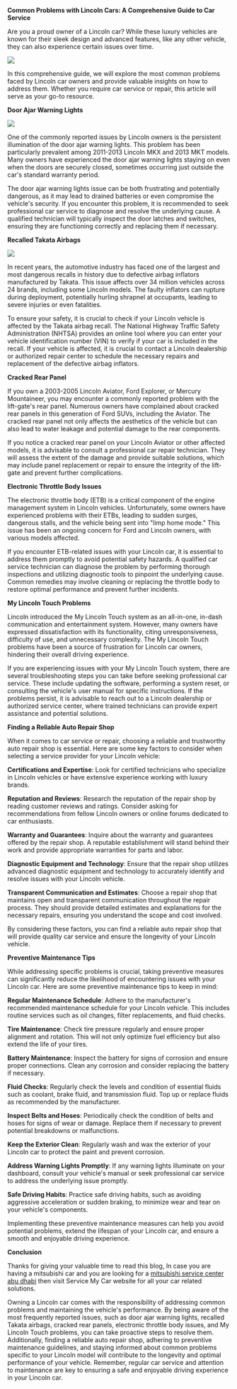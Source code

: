 **Common Problems with Lincoln Cars: A Comprehensive Guide to Car Service**


Are you a proud owner of a Lincoln car? While these luxury vehicles are known for their sleek design and advanced features, like any other vehicle, they can also experience certain issues over time. 

![](https://s3-ap-northeast-1.amazonaws.com/g0v-hackmd-images/uploads/upload_bef7b0049bc89ae2441523c701085e4d.jpg)


In this comprehensive guide, we will explore the most common problems faced by Lincoln car owners and provide valuable insights on how to address them. Whether you require car service or repair, this article will serve as your go-to resource.

**Door Ajar Warning Lights**


![](https://s3-ap-northeast-1.amazonaws.com/g0v-hackmd-images/uploads/upload_dcf2c652a9b8ca40e967f3cb4ff707de.jpg)


One of the commonly reported issues by Lincoln owners is the persistent illumination of the door ajar warning lights. This problem has been particularly prevalent among 2011-2013 Lincoln MKX and 2013 MKT models. Many owners have experienced the door ajar warning lights staying on even when the doors are securely closed, sometimes occurring just outside the car's standard warranty period.

The door ajar warning lights issue can be both frustrating and potentially dangerous, as it may lead to drained batteries or even compromise the vehicle's security. If you encounter this problem, it is recommended to seek professional car service to diagnose and resolve the underlying cause. A qualified technician will typically inspect the door latches and switches, ensuring they are functioning correctly and replacing them if necessary.

**Recalled Takata Airbags**

![](https://s3-ap-northeast-1.amazonaws.com/g0v-hackmd-images/uploads/upload_2d5a1c6f7669e86566de4521ede29ddd.jpg)


In recent years, the automotive industry has faced one of the largest and most dangerous recalls in history due to defective airbag inflators manufactured by Takata. This issue affects over 34 million vehicles across 24 brands, including some Lincoln models. The faulty inflators can rupture during deployment, potentially hurling shrapnel at occupants, leading to severe injuries or even fatalities.

To ensure your safety, it is crucial to check if your Lincoln vehicle is affected by the Takata airbag recall. The National Highway Traffic Safety Administration (NHTSA) provides an online tool where you can enter your vehicle identification number (VIN) to verify if your car is included in the recall. If your vehicle is affected, it is crucial to contact a Lincoln dealership or authorized repair center to schedule the necessary repairs and replacement of the defective airbag inflators.

**Cracked Rear Panel**

If you own a 2003-2005 Lincoln Aviator, Ford Explorer, or Mercury Mountaineer, you may encounter a commonly reported problem with the lift-gate's rear panel. Numerous owners have complained about cracked rear panels in this generation of Ford SUVs, including the Aviator. The cracked rear panel not only affects the aesthetics of the vehicle but can also lead to water leakage and potential damage to the rear components.

If you notice a cracked rear panel on your Lincoln Aviator or other affected models, it is advisable to consult a professional car repair technician. They will assess the extent of the damage and provide suitable solutions, which may include panel replacement or repair to ensure the integrity of the lift-gate and prevent further complications.

**Electronic Throttle Body Issues**

The electronic throttle body (ETB) is a critical component of the engine management system in Lincoln vehicles. Unfortunately, some owners have experienced problems with their ETBs, leading to sudden surges, dangerous stalls, and the vehicle being sent into "limp home mode." This issue has been an ongoing concern for Ford and Lincoln owners, with various models affected.

If you encounter ETB-related issues with your Lincoln car, it is essential to address them promptly to avoid potential safety hazards. A qualified car service technician can diagnose the problem by performing thorough inspections and utilizing diagnostic tools to pinpoint the underlying cause. Common remedies may involve cleaning or replacing the throttle body to restore optimal performance and prevent further incidents.

**My Lincoln Touch Problems**

Lincoln introduced the My Lincoln Touch system as an all-in-one, in-dash communication and entertainment system. However, many owners have expressed dissatisfaction with its functionality, citing unresponsiveness, difficulty of use, and unnecessary complexity. The My Lincoln Touch problems have been a source of frustration for Lincoln car owners, hindering their overall driving experience.

If you are experiencing issues with your My Lincoln Touch system, there are several troubleshooting steps you can take before seeking professional car service. These include updating the software, performing a system reset, or consulting the vehicle's user manual for specific instructions. If the problems persist, it is advisable to reach out to a Lincoln dealership or authorized service center, where trained technicians can provide expert assistance and potential solutions.

**Finding a Reliable Auto Repair Shop**

When it comes to car service or repair, choosing a reliable and trustworthy auto repair shop is essential. Here are some key factors to consider when selecting a service provider for your Lincoln vehicle:

**Certifications and Expertise**: Look for certified technicians who specialize in Lincoln vehicles or have extensive experience working with luxury brands.

**Reputation and Reviews**: Research the reputation of the repair shop by reading customer reviews and ratings. Consider asking for recommendations from fellow Lincoln owners or online forums dedicated to car enthusiasts.

**Warranty and Guarantees**: Inquire about the warranty and guarantees offered by the repair shop. A reputable establishment will stand behind their work and provide appropriate warranties for parts and labor.

**Diagnostic Equipment and Technology**: Ensure that the repair shop utilizes advanced diagnostic equipment and technology to accurately identify and resolve issues with your Lincoln vehicle.

**Transparent Communication and Estimates**: Choose a repair shop that maintains open and transparent communication throughout the repair process. They should provide detailed estimates and explanations for the necessary repairs, ensuring you understand the scope and cost involved.

By considering these factors, you can find a reliable auto repair shop that will provide quality car service and ensure the longevity of your Lincoln vehicle.

**Preventive Maintenance Tips**

While addressing specific problems is crucial, taking preventive measures can significantly reduce the likelihood of encountering issues with your Lincoln car. Here are some preventive maintenance tips to keep in mind:

**Regular Maintenance Schedule**: Adhere to the manufacturer's recommended maintenance schedule for your Lincoln vehicle. This includes routine services such as oil changes, filter replacements, and fluid checks.

**Tire Maintenance**: Check tire pressure regularly and ensure proper alignment and rotation. This will not only optimize fuel efficiency but also extend the life of your tires.

**Battery Maintenance**: Inspect the battery for signs of corrosion and ensure proper connections. Clean any corrosion and consider replacing the battery if necessary.

**Fluid Checks**: Regularly check the levels and condition of essential fluids such as coolant, brake fluid, and transmission fluid. Top up or replace fluids as recommended by the manufacturer.

**Inspect Belts and Hoses**: Periodically check the condition of belts and hoses for signs of wear or damage. Replace them if necessary to prevent potential breakdowns or malfunctions.

**Keep the Exterior Clean**: Regularly wash and wax the exterior of your Lincoln car to protect the paint and prevent corrosion.

**Address Warning Lights Promptly**: If any warning lights illuminate on your dashboard, consult your vehicle's manual or seek professional car service to address the underlying issue promptly.

**Safe Driving Habits**: Practice safe driving habits, such as avoiding aggressive acceleration or sudden braking, to minimize wear and tear on your vehicle's components.

Implementing these preventive maintenance measures can help you avoid potential problems, extend the lifespan of your Lincoln car, and ensure a smooth and enjoyable driving experience.

**Conclusion**

Thanks for giving your valuable time to read this blog, In case you are having a mitsubishi car and you are looking for a [mitsubishi service center abu dhabi](https://servicemycar.com/uae/mitsubishi-service-abu-dhabi)  then visit Service My Car website for all your car related solutions.

Owning a Lincoln car comes with the responsibility of addressing common problems and maintaining the vehicle's performance. By being aware of the most frequently reported issues, such as door ajar warning lights, recalled Takata airbags, cracked rear panels, electronic throttle body issues, and My Lincoln Touch problems, you can take proactive steps to resolve them. Additionally, finding a reliable auto repair shop, adhering to preventive maintenance guidelines, and staying informed about common problems specific to your Lincoln model will contribute to the longevity and optimal performance of your vehicle. Remember, regular car service and attention to maintenance are key to ensuring a safe and enjoyable driving experience in your Lincoln car.